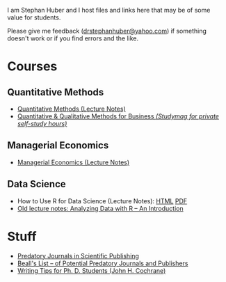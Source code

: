 I am Stephan Huber and I host files and links here that may be of some value for students.

Please give me feedback (drstephanhuber@yahoo.com) if something doesn't work or if you find errors and the like.

# Courses

## Quantitative Methods
- [Quantitative Methods (Lecture Notes)](https://hubchev.github.io/qm/)
- [Quantitative & Qualitative Methods for Business _(Studymag for private self-study hours)_](https://hubchev.github.io/qqmb/)

## Managerial Economics
- [Managerial Economics (Lecture Notes)](https://hubchev.github.io/me/)

## Data Science

- How to Use R for Data Science (Lecture Notes): [HTML](https://hubchev.github.io/ds/) <a href="https://github.com/hubchev/hubchev.github.io/blob/main/ds/_main.pdf" target="_blank">PDF</a> 
- <a href="https://github.com/hubchev/hubchev.github.io/raw/main/various/rcourse_book.pdf" target="_blank">Old lecture notes: Analyzing Data with R – An Introduction</a> 


# Stuff

- [Predatory Journals in Scientific Publishing](https://predatoryreports.org/home)
- [Beall's List – of Potential Predatory Journals and Publishers](https://beallslist.net/)
- [Writing Tips for Ph. D. Students (John H. Cochrane)](https://static1.squarespace.com/static/5e6033a4ea02d801f37e15bb/t/5eda74919c44fa5f87452697/1591374993570/phd_paper_writing.pdf)

